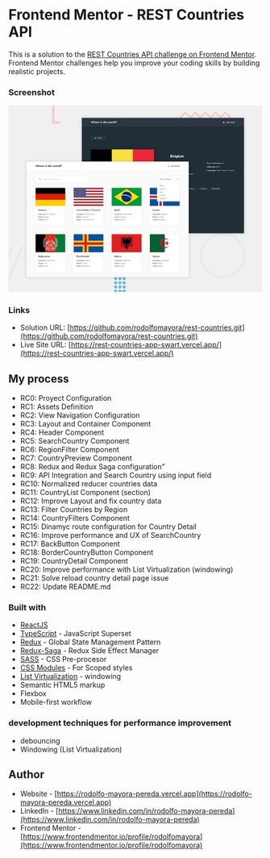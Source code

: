# Frontend Mentor - REST Countries API

This is a solution to the [REST Countries API challenge on Frontend Mentor](https://www.frontendmentor.io/challenges/rest-countries-api-with-color-theme-switcher-5cacc469fec04111f7b848ca). Frontend Mentor challenges help you improve your coding skills by building realistic projects. 

### Screenshot

![](./public/screenshot.jpg)


### Links

- Solution URL: [https://github.com/rodolfomayora/rest-countries.git](https://github.com/rodolfomayora/rest-countries.git)
- Live Site URL: [https://rest-countries-app-swart.vercel.app/](https://rest-countries-app-swart.vercel.app/)


## My process

- RC0: Proyect Configuration
- RC1: Assets Definition
- RC2: View Navigation Configuration
- RC3: Layout and Container Component
- RC4: Header Component
- RC5: SearchCountry Component
- RC6: RegionFilter Component
- RC7: CountryPreview Component
- RC8: Redux and Redux Saga configuration"
- RC9: API Integration and Search Country using input field
- RC10: Normalized reducer countries data
- RC11: CountryList Component (section)
- RC12: Improve Layout and fix country data
- RC13: Filter Countries by Region
- RC14: CountryFilters Component
- RC15: Dinamyc route configuration for Country Detail
- RC16: Improve performance and UX of SearchCountry
- RC17: BackButton Component
- RC18: BorderCountryButton Component
- RC19: CountryDetail Component
- RC20: Improve performance with List Virtualization (windowing)
- RC21: Solve reload country detail page issue
- RC22: Update README.md


### Built with

- [ReactJS](https://reactjs.org/) 
- [TypeScript](https://www.typescriptlang.org/) - JavaScript Superset
- [Redux](https://redux.js.org/) - Global State Management Pattern
- [Redux-Saga](https://redux-saga.js.org/) - Redux Side Effect Manager
- [SASS](https://sass-lang.com/) - CSS Pre-procesor
- [CSS Modules](https://github.com/css-modules/css-modules) - For Scoped styles
- [List Virtualization](https://github.com/bvaughn/react-window) - windowing
- Semantic HTML5 markup
- Flexbox
- Mobile-first workflow


### development techniques for performance improvement
- debouncing
- Windowing (List Virtualization)


## Author

- Website - [https://rodolfo-mayora-pereda.vercel.app](https://rodolfo-mayora-pereda.vercel.app)
- LinkedIn - [https://www.linkedin.com/in/rodolfo-mayora-pereda](https://www.linkedin.com/in/rodolfo-mayora-pereda)
- Frontend Mentor - [https://www.frontendmentor.io/profile/rodolfomayora](https://www.frontendmentor.io/profile/rodolfomayora)